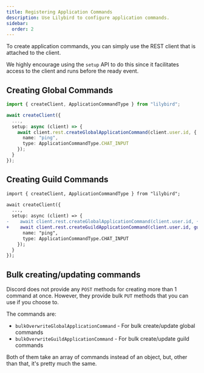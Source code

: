 ```yaml
---
title: Registering Application Commands
description: Use Lilybird to configure application commands.
sidebar:
  order: 2
---
```


To create application commands, you can simply use the REST client that is attached to the client.

We highly encourage using the `setup` API to do this since it facilitates access to the client and runs before the ready event.

## Creating Global Commands

```ts
import { createClient, ApplicationCommandType } from "lilybird";

await createClient({
  ...,
  setup: async (client) => {
    await client.rest.createGlobalApplicationCommand(client.user.id, {
      name: "ping",
      type: ApplicationCommandType.CHAT_INPUT
    });
  }
});
```

## Creating Guild Commands

```diff lang="ts"
import { createClient, ApplicationCommandType } from "lilybird";

await createClient({
  ...,
  setup: async (client) => {
-    await client.rest.createGlobalApplicationCommand(client.user.id, {
+    await client.rest.createGuildApplicationCommand(client.user.id, guildId, {
      name: "ping",
      type: ApplicationCommandType.CHAT_INPUT
    });
  }
});
```

## Bulk creating/updating commands

Discord does not provide any `POST` methods for creating more than 1 command at once. 
However, they provide bulk `PUT` methods that you can use if you choose to.

The commands are:
- `bulkOverwriteGlobalApplicationCommand` - For bulk create/update global commands
- `bulkOverwriteGuildApplicationCommand` - For bulk create/update guild commands

Both of them take an array of commands instead of an object, but, other than that, it's pretty much the same.